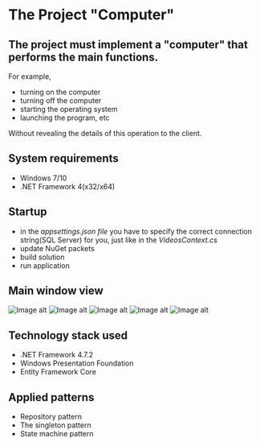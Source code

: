 # The Project "Computer"
## The project must implement a "computer" that performs the main functions.
For example,
* turning on the computer
* turning off the computer
* starting the operating system
* launching the program, etc

Without revealing the details of this operation to the client.

## System requirements
* Windows 7/10
* .NET Framework 4(x32/x64)

## Startup
* in the *_appsettings.json_ file* you have to specify the correct connection string(SQL Server) for you, just like in the *VideosContext.cs*
* update NuGet packets
* build solution
* run application

## Main window view
![Image alt](https://github.com/KotKatLV/EPAM_External_Trainee_Test_Task_Konstantin_Kapatkov/blob/master/MainWindow.PNG)
![Image alt](https://github.com/KotKatLV/EPAM_External_Trainee_Test_Task_Konstantin_Kapatkov/blob/master/img2.PNG)
![Image alt](https://github.com/KotKatLV/EPAM_External_Trainee_Test_Task_Konstantin_Kapatkov/blob/master/img1.PNG)
![Image alt](https://github.com/KotKatLV/EPAM_External_Trainee_Test_Task_Konstantin_Kapatkov/blob/master/img3.PNG)
![Image alt](https://github.com/KotKatLV/EPAM_External_Trainee_Test_Task_Konstantin_Kapatkov/blob/master/img4.PNG)

## Technology stack used
* .NET Framework 4.7.2
* Windows Presentation Foundation
* Entity Framework Core

## Applied patterns
* Repository pattern
* The singleton pattern
* State machine pattern
